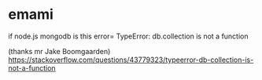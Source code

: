 # emami
if node.js mongodb is this error=
TypeError: db.collection is not a function


(thanks mr Jake Boomgaarden)
https://stackoverflow.com/questions/43779323/typeerror-db-collection-is-not-a-function


